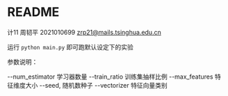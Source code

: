 # README

计11 周韧平 2021010699 zrp21@mails.tsinghua.edu.cn

运行 `python main.py` 即可跑默认设定下的实验

参数说明：

--num_estimator 学习器数量
--train_ratio 训练集抽样比例
--max_features 特征维度大小
--seed, 随机数种子
--vectorizer 特征向量类别